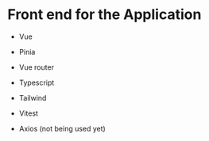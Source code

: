 # Front end for the Application

- Vue
- Pinia
- Vue router
- Typescript
- Tailwind
- Vitest

- Axios (not being used yet)
